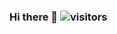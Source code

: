 ### Hi there 👋  ![visitors](https://visitor-badge.glitch.me/badge?page_id=hello-sea.hello-sea)

<!--
**hello-sea/hello-sea** is a ✨ _special_ ✨ repository because its `README.md` (this file) appears on your GitHub profile.

Here are some ideas to get you started:

- 🔭 I’m currently working on ...
- 🌱 I’m currently learning ...
- 👯 I’m looking to collaborate on ...
- 🤔 I’m looking for help with ...
- 💬 Ask me about ...
- 📫 How to reach me: ...
- 😄 Pronouns: ...
- ⚡ Fun fact: ...

**visitors**
http://visitor-badge.glitch.me/#docs

-->
